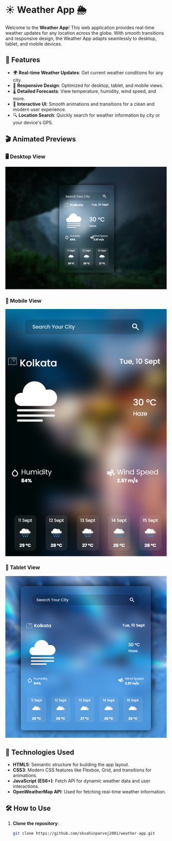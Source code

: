 # ☀️ Weather App 🌦️

Welcome to the **Weather App**! This web application provides real-time weather updates for any location across the globe. With smooth transitions and responsive design, the Weather App adapts seamlessly to desktop, tablet, and mobile devices.

## 🚀 Features

- 🌍 **Real-time Weather Updates**: Get current weather conditions for any city.
- 📱 **Responsive Design**: Optimized for desktop, tablet, and mobile views.
- 🌡️ **Detailed Forecasts**: View temperature, humidity, wind speed, and more.
- 🔄 **Interactive UI**: Smooth animations and transitions for a clean and modern user experience.
- 🔍 **Location Search**: Quickly search for weather information by city or your device's GPS.

## 🎬 Animated Previews

### 🖥️ Desktop View
![Desktop View](Desktop_view.png)

### 📱 Mobile View
![Mobile View](Mobile_view.png)

### 📲 Tablet View
![Tablet View](Tab_view.png)

## 🎨 Technologies Used

- **HTML5**: Semantic structure for building the app layout.
- **CSS3**: Modern CSS features like Flexbox, Grid, and transitions for animations.
- **JavaScript (ES6+)**: Fetch API for dynamic weather data and user interactions.
- **OpenWeatherMap API**: Used for fetching real-time weather information.

## 🛠️ How to Use

1. **Clone the repository**:
   ```bash
   git clone https://github.com/sksahinparvej2001/weather-app.git
